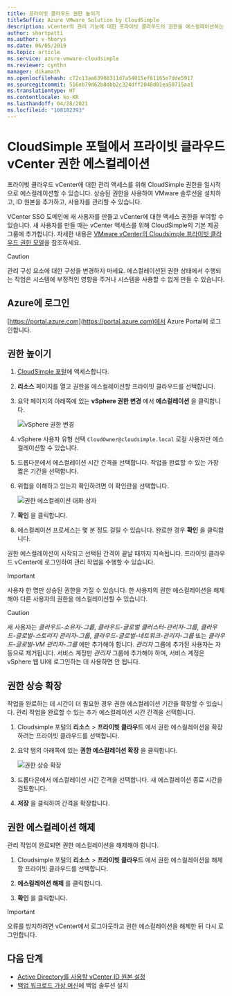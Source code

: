 ```yaml
---
title: 프라이빗 클라우드 권한 높이기
titleSuffix: Azure VMware Solution by CloudSimple
description: vCenter의 관리 기능에 대한 프라이빗 클라우드의 권한을 에스컬레이션하는 방법에 대해 설명합니다.
author: shortpatti
ms.author: v-hborys
ms.date: 06/05/2019
ms.topic: article
ms.service: azure-vmware-cloudsimple
ms.reviewer: cynthn
manager: dikamath
ms.openlocfilehash: c72c13aa63908311d7a54015ef61165e7dde5917
ms.sourcegitcommit: 516eb79d62b8dbb2c324dff2048d01ea50715aa1
ms.translationtype: HT
ms.contentlocale: ko-KR
ms.lasthandoff: 04/28/2021
ms.locfileid: "108182393"
---
```

# <a name="escalate-private-cloud-vcenter-privileges-from-the-cloudsimple-portal"></a>CloudSimple 포털에서 프라이빗 클라우드 vCenter 권한 에스컬레이션

프라이빗 클라우드 vCenter에 대한 관리 액세스를 위해 CloudSimple 권한을 일시적으로 에스컬레이션할 수 있습니다.  상승된 권한을 사용하여 VMware 솔루션을 설치하고, ID 원본을 추가하고, 사용자를 관리할 수 있습니다.

VCenter SSO 도메인에 새 사용자를 만들고 vCenter에 대한 액세스 권한을 부여할 수 있습니다.  새 사용자를 만들 때는 vCenter 액세스를 위해 CloudSimple의 기본 제공 그룹에 추가합니다.  자세한 내용은 [VMware vCenter의 Cloudsimple 프라이빗 클라우드 권한 모델](./learn-private-cloud-permissions.md)을 참조하세요.

> [!CAUTION]
> 관리 구성 요소에 대한 구성을 변경하지 마세요. 에스컬레이션된 권한 상태에서 수행되는 작업은 시스템에 부정적인 영향을 주거나 시스템을 사용할 수 없게 만들 수 있습니다.

## <a name="sign-in-to-azure"></a>Azure에 로그인

[https://portal.azure.com](https://portal.azure.com)에서 Azure Portal에 로그인합니다.

## <a name="escalate-privileges"></a>권한 높이기

1. [CloudSimple 포털](access-cloudsimple-portal.md)에 액세스합니다.

2. **리소스** 페이지를 열고 권한을 에스컬레이션할 프라이빗 클라우드를 선택합니다.

3. 요약 페이지의 아래쪽에 있는 **vSphere 권한 변경** 에서 **에스컬레이션** 을 클릭합니다.

    ![vSphere 권한 변경](media/escalate-private-cloud-privilege.png)

4. vSphere 사용자 유형 선택  `CloudOwner@cloudsimple.local` 로컬 사용자만 에스컬레이션할 수 있습니다.

5. 드롭다운에서 에스컬레이션 시간 간격을 선택합니다. 작업을 완료할 수 있는 가장 짧은 기간을 선택합니다.

6. 위험을 이해하고 있는지 확인하려면 이 확인란을 선택합니다.

    ![권한 에스컬레이션 대화 상자](media/escalate-private-cloud-privilege-dialog.png)

7. **확인** 을 클릭합니다.

8. 에스컬레이션 프로세스는 몇 분 정도 걸릴 수 있습니다. 완료한 경우 **확인** 을 클릭합니다.

권한 에스컬레이션이 시작되고 선택된 간격이 끝날 때까지 지속됩니다.  프라이빗 클라우드 vCenter에 로그인하여 관리 작업을 수행할 수 있습니다.

> [!IMPORTANT]
> 사용자 한 명만 상승된 권한을 가질 수 있습니다.  한 사용자의 권한 에스컬레이션을 해제해야 다른 사용자의 권한을 에스컬레이션할 수 있습니다.

> [!CAUTION]
> 새 사용자는 *클라우드-소유자-그룹*, *클라우드-글로벌 클러스터-관리자-그룹*, *클라우드-글로벌-스토리지 관리자-그룹*, *클라우드-글로벌-네트워크-관리자-그룹* 또는 *클라우드-글로벌-VM 관리자-그룹* 에만 추가해야 합니다.  *관리자* 그룹에 추가된 사용자는 자동으로 제거됩니다.  서비스 계정만 *관리자* 그룹에 추가해야 하며, 서비스 계정은 vSphere 웹 UI에 로그인하는 데 사용하면 안 됩니다.

## <a name="extend-privilege-escalation"></a>권한 상승 확장

작업을 완료하는 데 시간이 더 필요한 경우 권한 에스컬레이션 기간을 확장할 수 있습니다.  관리 작업을 완료할 수 있는 추가 에스컬레이션 시간 간격을 선택합니다.

1. Cloudsimple 포털의 **리소스** > **프라이빗 클라우드** 에서 권한 에스컬레이션을 확장하려는 프라이빗 클라우드를 선택합니다.

2. 요약 탭의 아래쪽에 있는 **권한 에스컬레이션 확장** 을 클릭합니다.

    ![권한 상승 확장](media/de-escalate-private-cloud-privilege.png)

3. 드롭다운에서 에스컬레이션 시간 간격을 선택합니다. 새 에스컬레이션 종료 시간을 검토합니다.

4. **저장** 을 클릭하여 간격을 확장합니다.

## <a name="de-escalate-privileges"></a>권한 에스컬레이션 해제

관리 작업이 완료되면 권한 에스컬레이션을 해제해야 합니다.  

1. Cloudsimple 포털의 **리소스** > **프라이빗 클라우드** 에서 권한 에스컬레이션을 해제할 프라이빗 클라우드를 선택합니다.

2. **에스컬레이션 해제** 를 클릭합니다.

3. **확인** 을 클릭합니다.

> [!IMPORTANT]
> 오류를 방지하려면 vCenter에서 로그아웃하고 권한 에스컬레이션을 해제한 뒤 다시 로그인합니다.

## <a name="next-steps"></a>다음 단계

* [Active Directory를 사용할 vCenter ID 원본 설정](./set-vcenter-identity.md)
* [백업 워크로드 가상 머신](./backup-workloads-veeam.md)에 백업 솔루션 설치
